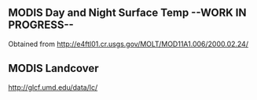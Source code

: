 MODIS Day and Night Surface Temp --WORK IN PROGRESS--
-------------------

Obtained from http://e4ftl01.cr.usgs.gov/MOLT/MOD11A1.006/2000.02.24/


MODIS Landcover
--------------------
http://glcf.umd.edu/data/lc/
